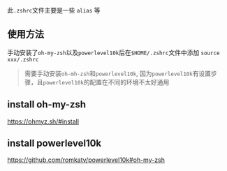 此`.zshrc`文件主要是一些 `alias` 等
## 使用方法
手动安装了`oh-my-zsh`以及`powerlevel10k`后在`$HOME/.zshrc`文件中添加 `source xxx/.zshrc`
> 需要手动安装`oh-mh-zsh`和`powerlevel10k`, 因为`powerlevel10k`有设置步骤，且`powerlevel10k`的配置在不同的环境不太好通用
## install oh-my-zsh
https://ohmyz.sh/#install
## install powerlevel10k 
https://github.com/romkatv/powerlevel10k#oh-my-zsh
